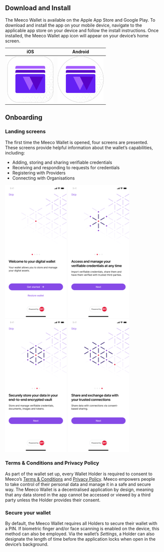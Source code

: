 ## Download and Install

The Meeco Wallet is available on the Apple App Store and Google Play. To download and install the app on your mobile device, navigate to the applicable app store on your device and follow the install instructions. Once installed, the Meeco Wallet app icon will appear on your device’s home screen.

| iOS  | Android |
| ------------- | ------------- |
| <img src="/.gitbook/assets/Wallet_icon_iOS.png" alt="Wallet_icon_iOS" width="150"/>  | <img src="/.gitbook/assets/Wallet_icon_android.png" alt="Wallet_icon_android" width="150"/>  |

## Onboarding

### Landing screens

The first time the Meeco Wallet is opened, four screens are presented. These screens provide helpful information about the wallet’s capabilities, including:
- Adding, storing and sharing verifiable credentials
- Receiving and responding to requests for credentials
- Registering with Providers
- Connecting with Organisations

<img src="/.gitbook/assets/wallet_onboarding_screen_01.png" alt="wallet_onboarding_screen_01" width="200"/>    <img src="/.gitbook/assets/wallet_onboarding_screen_02.png" alt="wallet_onboarding_screen_02" width="200"/>    <img src="/.gitbook/assets/wallet_onboarding_screen_03.png" alt="wallet_onboarding_screen_03" width="200"/>    <img src="/.gitbook/assets/wallet_onboarding_screen_04.png" alt="wallet_onboarding_screen_04" width="200"/>

### Terms & Conditions and Privacy Policy

As part of the wallet set up, every Wallet Holder is required to consent to Meeco’s [Terms & Conditions](https://www.meeco.me/terms) and [Privacy Policy](https://www.meeco.me/privacy). Meeco empowers people to take control of their personal data and manage it in a safe and secure way. The Meeco Wallet is a decentralised application by design, meaning that any data stored in the app cannot be accessed or viewed by a third party unless the Holder provides their consent.

### Secure your wallet

By default, the Meeco Wallet requires all Holders to secure their wallet with a PIN. If biometric finger and/or face scanning is enabled on the device, this method can also be employed. Via the wallet’s _Settings_, a Holder can also designate the length of time before the application locks when open in the device’s background.

